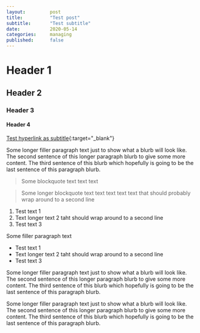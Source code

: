 ```yaml
---
layout:         post
title:          "Test post"
subtitle:		"Test subtitle"
date:           2020-05-14
categories:     managing
published:		false
---
```


<h1>Header 1</h1>
<h2>Header 2</h2>
<h3>Header 3</h3>
<h4>Header 4</h4>

[Test hyperlink as subtitle](http://www.wyattlam.com){:target="_blank"}

Some longer filler paragraph text just to show what a blurb will look like. The second sentence of this longer paragraph blurb to give some more content. The third sentence of this blurb which hopefully is going to be the last sentence of this paragraph blurb.

> Some blockquote text text text

> Some longer blockquote text text text text text that should probably wrap around to a second line

1. Test text 1
2. Text longer text 2 taht should wrap around to a second line
3. Test text 3

Some filler paragraph text 

* Test text 1
* Text longer text 2 taht should wrap around to a second line
* Test text 3

Some longer filler paragraph text just to show what a blurb will look like. The second sentence of this longer paragraph blurb to give some more content. The third sentence of this blurb which hopefully is going to be the last sentence of this paragraph blurb.

Some longer filler paragraph text just to show what a blurb will look like. The second sentence of this longer paragraph blurb to give some more content. The third sentence of this blurb which hopefully is going to be the last sentence of this paragraph blurb.


